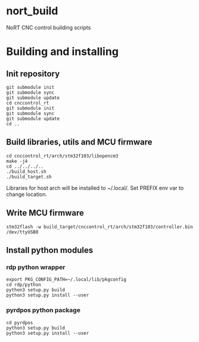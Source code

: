 # nort_build
NoRT CNC control building scripts

# Building and installing

## Init repository

```
git submodule init
git submodule sync
git submodule update
cd cnccontrol_rt
git submodule init
git submodule sync
git submodule update
cd ..
```

## Build libraries, utils and MCU firmware

```
cd cnccontrol_rt/arch/stm32f103/libopencm3
make -j4
cd ../../../..
./build_host.sh
./build_target.sh
```

Libraries for host arch will be installed to ~/.local/. Set PREFIX env var to change location.

## Write MCU firmware

```
stm32flash -w build_target/cnccontrol_rt/arch/stm32f103/controller.bin /dev/ttyUSB0
```

## Install python modules

### rdp python wrapper

```
export PKG_CONFIG_PATH=~/.local/lib/pkgconfig
cd rdp/python
python3 setup.py build
python3 setup.py install --user
```
### pyrdpos python package

```
cd pyrdpos
python3 setup.py build
python3 setup.py install --user
```
